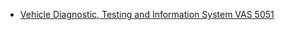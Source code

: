 - [Vehicle Diagnostic, Testing and
Information System VAS 5051](https://drive.google.com/file/d/1bmAJkzJ1T7TcN5RIGAceTQ9RfQYDRrRH/view)
